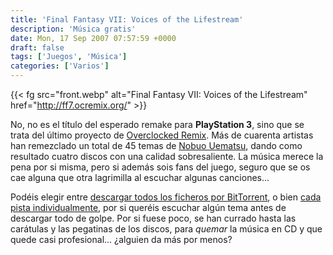 ```yaml
---
title: 'Final Fantasy VII: Voices of the Lifestream'
description: 'Música gratis'
date: Mon, 17 Sep 2007 07:57:59 +0000
draft: false
tags: ['Juegos', 'Música']
categories: ['Varios']
---
```


{{< fg src="front.webp" alt="Final Fantasy VII: Voices of the Lifestream" href="http://ff7.ocremix.org/" >}}

No, no es el título del esperado remake para **PlayStation 3**, sino que se trata del último proyecto de [Overclocked Remix](/overclocked-remix/). Más de cuarenta artistas han remezclado un total de 45 temas de [Nobuo Uematsu](http://en.wikipedia.org/wiki/Nobuo_Uematsu), dando como resultado cuatro discos con una calidad sobresaliente. La música merece la pena por si misma, pero si además sois fans del juego, seguro que se os cae alguna que otra lagrimilla al escuchar algunas canciones...

Podéis elegir entre [descargar todos los ficheros por BitTorrent](http://ff7.ocremix.org/downloads/), o bien [cada pista individualmente](http://ff7.ocremix.org/tracks/), por si queréis escuchar algún tema antes de descargar todo de golpe. Por si fuese poco, se han currado hasta las carátulas y las pegatinas de los discos, para _quemar_ la música en CD y que quede casi profesional... ¿alguien da más por menos?